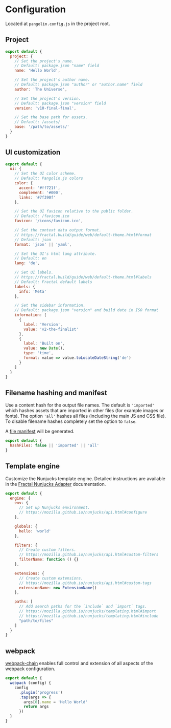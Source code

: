 # Configuration

Located at `pangolin.config.js` in the project root.

## Project

```js
export default {
  project: {
    // Set the project's name.
    // Default: package.json "name" field
    name: 'Hello World',

    // Set the project's author name.
    // Default: package.json "author" or "author.name" field
    author: 'The Universe',

    // Set the project's version.
    // Default: package.json "version" field
    version: 'v10-final-final',

    // Set the base path for assets.
    // Default: /assets/
    base: '/path/to/assets/'
  }
}
```

## UI customization

```js
export default {
  ui: {
    // Set the UI color scheme.
    // Default: Pangolin.js colors
    color: {
      accent: '#ff721f',
      complement: '#000',
      links: '#7f390f'
    },

    // Set the UI favicon relative to the public folder.
    // Default: /favicon.ico
    favicon: '/icons/favicon.ico',

    // Set the context data output format.
    // https://fractal.build/guide/web/default-theme.html#format
    // Default: json
    format: 'json' || 'yaml',

    // Set the UI's html lang attribute.
    // Default: en
    lang: 'de',

    // Set UI labels.
    // https://fractal.build/guide/web/default-theme.html#labels
    // Default: Fractal default labels
    labels: {
      info: 'Meta'
    },

    // Set the sidebar information.
    // Default: package.json "version" and build date in ISO format
    information: [
      {
        label: 'Version',
        value: 'v2-the-finalist'
      },
      {
        label: 'Built on',
        value: new Date(),
        type: 'time',
        format: value => value.toLocaleDateString('de')
      }
    ]
  }
}
```

## Filename hashing and manifest

Use a content hash for the output file names. The default is `'imported'` which hashes assets that are imported in other files (for example images or fonts). The option `'all'` hashes all files (including the main JS and CSS file). To disable filename hashes completely set the option to `false`.

A [file manifest](https://github.com/danethurber/webpack-manifest-plugin) will be generated.

```js
export default {
  hashFiles: false || 'imported' || 'all'
}
```

## Template engine

Customize the Nunjucks template engine. Detailed instructions are available in the [Fractal Nunjucks Adapter](https://github.com/frctl/fractal/tree/main/packages/nunjucks) documentation.

```js
export default {
  engine: {
    env: {
      // Set up Nunjucks environment.
      // https://mozilla.github.io/nunjucks/api.html#configure
    },

    globals: {
      hello: 'world'
    },

    filters: {
      // Create custom filters.
      // https://mozilla.github.io/nunjucks/api.html#custom-filters
      filterName: function () {}
    },

    extensions: {
      // Create custom extensions.
      // https://mozilla.github.io/nunjucks/api.html#custom-tags
      extensionName: new ExtensionName()
    },

    paths: [
      // Add search paths for the `include` and `import` tags.
      // https://mozilla.github.io/nunjucks/templating.html#import
      // https://mozilla.github.io/nunjucks/templating.html#include
      "path/to/files"
    ]
  }
}
```

## webpack

[webpack-chain](https://github.com/neutrinojs/webpack-chain) enables full control and extension of all aspects of the webpack configuration.

```js
export default {
  webpack (config) {
    config
      .plugin('progress')
      .tap(args => {
        args[0].name = 'Hello World'
        return args
      })
  }
}
```
